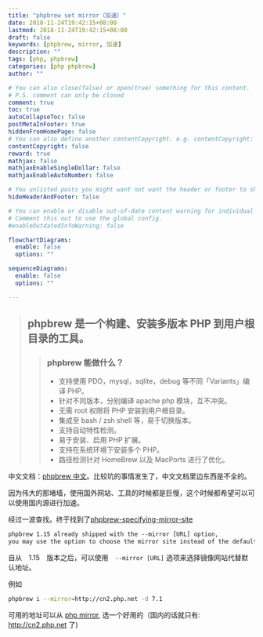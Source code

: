 ```yaml
---
title: "phpbrew set mirror（加速）"
date: 2018-11-24T19:42:15+08:00
lastmod: 2018-11-24T19:42:15+08:00
draft: false
keywords: [phpbrew, mirror, 加速]
description: ""
tags: [php, phpbrew]
categories: [php phpbrew]
author: ""

# You can also close(false) or open(true) something for this content.
# P.S. comment can only be closed
comment: true
toc: true
autoCollapseToc: false
postMetaInFooter: true
hiddenFromHomePage: false
# You can also define another contentCopyright. e.g. contentCopyright: "This is another copyright."
contentCopyright: false
reward: true
mathjax: false
mathjaxEnableSingleDollar: false
mathjaxEnableAutoNumber: false

# You unlisted posts you might want not want the header or footer to show
hideHeaderAndFooter: false

# You can enable or disable out-of-date content warning for individual post.
# Comment this out to use the global config.
#enableOutdatedInfoWarning: false

flowchartDiagrams:
  enable: false
  options: ""

sequenceDiagrams: 
  enable: false
  options: ""

---
```

<!-- https://github.com/phpbrew/phpbrew/wiki/Cookbook#specifying-mirror-site -->
<!-- >  -->

> ## phpbrew 是一个构建、安装多版本 PHP 到用户根目录的工具。
>
>> ### phpbrew 能做什么？
>> - 支持使用 PDO，mysql，sqlite，debug 等不同「Variants」编译 PHP。
>> - 针对不同版本，分别编译 apache php 模块，互不冲突。
>> - 无需 root 权限将 PHP 安装到用户根目录。
>> - 集成至 bash / zsh shell 等，易于切换版本。
>> - 支持自动特性检测。
>> - 易于安装、启用 PHP 扩展。
>> - 支持在系统环境下安装多个 PHP。
>> - 路径检测针对 HomeBrew 以及 MacPorts 进行了优化。

中文文档：[phpbrew 中文](https://github.com/phpbrew/phpbrew/blob/master/README.cn.md)。比较坑的事情发生了，中文文档里边东西是不全的。

因为伟大的那堵墙，使用国外网站、工具的时候都是巨慢，这个时候都希望可以可以使用国内源进行加速。

经过一波查找。终于找到了[phpbrew-specifying-mirror-site](https://github.com/phpbrew/phpbrew/wiki/Cookbook#specifying-mirror-site)

```html
phpbrew 1.15 already shipped with the --mirror [URL] option, 
you may use the option to choose the mirror site instead of the default one:
```

自从　1.15　版本之后，可以使用　`--mirror [URL]` 选项来选择镜像网站代替默认地址。

例如

```bash
phpbrew i --mirror=http://cn2.php.net -d 7.1
```

可用的地址可以从 [php mirror](http://php.net/mirrors.php), 选一个好用的（国内的话就只有: http://cn2.php.net 了)